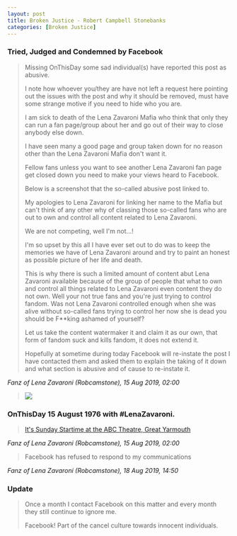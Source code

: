 ```yaml
---
layout: post
title: Broken Justice - Robert Campbell Stonebanks
categories: [Broken Justice]
---
```


### Tried, Judged and Condemned by Facebook

> Missing OnThisDay some sad individual(s) have reported this post as abusive.
>
> I note how whoever you/they are have not left a request here pointing out the issues with the post and why it should be removed, must have some strange motive if you need to hide who you are.
>
> I am sick to death of the Lena Zavaroni Mafia who think that only they can run a fan page/group about her and go out of their way to close anybody else down.
>
> I have seen many a good page and group taken down for no reason other than the Lena Zavaroni Mafia don't want it.
>
> Fellow fans unless you want to see another Lena Zavaroni fan page get closed down you need to make your views heard to Facebook.
>
> Below is a screenshot that the so-called abusive post linked to.
>
> My apologies to Lena Zavaroni for linking her name to the Mafia but can't think of any other why of classing those so-called fans who are out to own and control all content related to Lena Zavaroni.
>
> We are not competing, well I'm not...!
>
> I'm so upset by this all I have ever set out to do was to keep the memories we have of Lena Zavaroni around and try to paint an honest as possible picture of her life and death.
>
> This is why there is such a limited amount of content abut Lena Zavaroni available because of the group of people that what to own and control all things related to Lena Zavaroni even content they do not own. Well your not true fans and you're just trying to control fandom. Was not Lena Zavaroni controlled enough when she was alive without so-called fans trying to control her now she is dead you should be F**king ashamed of yourself?
>
> Let us take the content watermaker it and claim it as our own, that form of fandom suck and kills fandom, it does not extend it.
>
> Hopefully at sometime during today Facebook will re-instate the post I have contacted them and asked them to explain the taking of it down and what section is abusive and of cause to re-instate it.

<cite>Fanz of Lena Zavaroni (Robcamstone), 15 Aug 2019, 02:00</cite>

> ![](https://fanzoflenazavaroni.github.io/assets/images/theatres/1976-08-15-sunday-startime.jpg)

### OnThisDay 15 August 1976 with #LenaZavaroni.
> [It's Sunday Startime at the ABC Theatre, Great Yarmouth](https://fanzoflenazavaroni.github.io/theatre/great%20yarmouth/1976/08/15/sunday-startime.html)

<cite>Fanz of Lena Zavaroni (Robcamstone), 15 Aug 2019, 02:00</cite>

> Facebook has refused to respond to my communications

<cite>Fanz of Lena Zavaroni (Robcamstone), 18 Aug 2019, 14:50</cite>

### Update
> Once a month I contact Facebook on this matter and every month they still continue to ignore me.
>
> Facebook! Part of the cancel culture towards innocent individuals.

